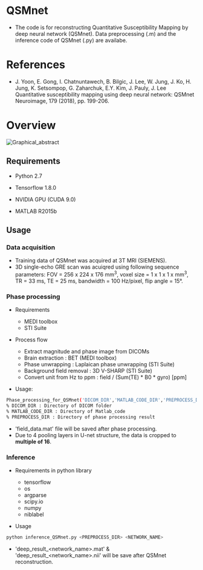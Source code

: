 # QSMnet
* The code is for reconstructing Quantitative Susceptibility Mapping by deep neural network (QSMnet). Data preprocessing (.m) and the inference code of QSMnet (.py) are availabe. 

# References
* J. Yoon, E. Gong, I. Chatnuntawech, B. Bilgic, J. Lee, W. Jung, J. Ko, H. Jung, K. Setsompop, G. Zaharchuk, E.Y. Kim, J. Pauly, J. Lee
Quantitative susceptibility mapping using deep neural network: QSMnet
Neuroimage, 179 (2018), pp. 199-206.

# Overview
![Graphical_abstract](https://user-images.githubusercontent.com/29892433/62440733-5d4ad300-b78c-11e9-975d-ca56e77422aa.jpg)


## Requirements
* Python 2.7

* Tensorflow 1.8.0

* NVIDIA GPU (CUDA 9.0)

* MATLAB R2015b

## Usage

### Data acquisition
* Training data of QSMnet was acquired at 3T MRI (SIEMENS).
* 3D single-echo GRE scan was acuiqred using following sequence parameters: FOV = 256 x 224 x 176 mm<sup>3</sup>, voxel size = 1 x 1 x 1 x mm<sup>3</sup>, TR = 33 ms, TE = 25 ms, bandwidth = 100 Hz/pixel, flip angle = 15°.


### Phase processing
* Requirements
  * MEDI toolbox
  * STI Suite
  
* Process flow
  * Extract magnitude and phase image from DICOMs
  * Brain extraction : BET (MEDI toolbox)
  * Phase unwrapping : Laplaican phase unwrapping (STI Suite)
  * Background field removal : 3D V-SHARP (STI Suite)
  * Convert unit from Hz to ppm : field / (Sum(TE) * B0 * gyro) [ppm]
  
* Usage:
```bash
Phase_processing_for_QSMnet('DICOM_DIR','MATLAB_CODE_DIR','PREPROCESS_DIR')
% DICOM_DIR : Directory of DICOM folder
% MATLAB_CODE_DIR : Directory of Matlab_code
% PREPROCESS_DIR : Directory of phase processing result
```
  * 'field_data.mat' file will be saved after phase processing.
  * Due to 4 pooling layers in U-net structure, the data is cropped to **multiple of 16**.
  
### Inference
* Requirements in python library
  * tensorflow
  * os
  * argparse
  * scipy.io
  * numpy
  * niblabel

* Usage
```bash
python inference_QSMnet.py <PREPROCESS_DIR> <NETWORK_NAME>
```
  * 'deep_result_<network_name>.mat' & 'deep_result_<network_name>.nii' will be save after QSMnet reconstruction.
